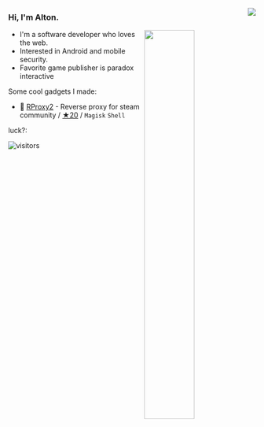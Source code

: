 <img align="right" src="https://busy.moe/badges/2?style=for-the-badge"/></a>

### Hi, I'm **Alton**. 

<a href="https://github.com/wuhan005?tab=repositories">
  <img align="right" src="https://github-readme-stats.vercel.app/api?username=Altonhe&count_private=true&show_icons=true&theme=cobalt&hide_border=true" width="45%" />
</a>

- I'm a software developer who loves the web.
- Interested in Android and mobile security.
- Favorite game  publisher is paradox interactive


Some cool gadgets I made:
- 🚂 [RProxy2](https://github.com/Altonhe/RProxy2) - Reverse proxy for steam community / [★20](https://github.com/Altonhe/RProxy2/stargazers) / `Magisk` `Shell`


luck?:

![visitors](https://visitor-badge.laobi.icu/badge?page_id=Altonhe)
